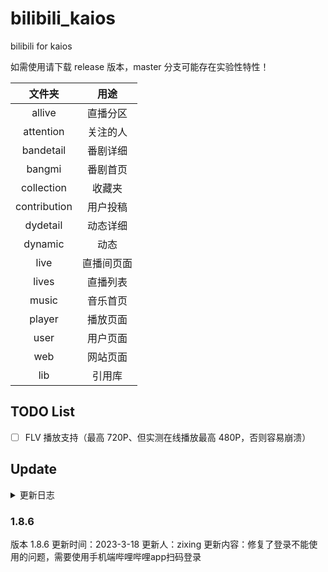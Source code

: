 # bilibili_kaios

bilibili for kaios

如需使用请下载 release 版本，master 分支可能存在实验性特性！

|    文件夹    |    用途    |
| :-: | :--: |
|    allive    |  直播分区  |
|  attention   |  关注的人  |
|  bandetail   |  番剧详细  |
|    bangmi    |  番剧首页  |
|  collection  |   收藏夹   |
| contribution |  用户投稿  |
|   dydetail   |  动态详细  |
|   dynamic    |    动态    |
|     live     | 直播间页面 |
|    lives     |  直播列表  |
|    music     |  音乐首页  |
|    player    |  播放页面  |
|     user     |  用户页面  |
|     web      |  网站页面  |
|     lib      |   引用库   |

## TODO List

- [ ] FLV 播放支持（最高 720P、但实测在线播放最高 480P，否则容易崩溃）

## Update

<details>
<summary>更新日志</summary>

### 1.0
版本：1.0
更新时间：2020-10-3
更新简介：
因为电脑文件丢失，不得不重写软件。更改了配色（从粉色变为蓝色）和原来丑不拉几的UI，增加了可用左右键操作的顶栏。提升了代码的可维护性。
主要功能如下：
1.获取B站电脑端首页视频
2.播放视频和观看弹幕（透明度不可调，弹幕无法关闭）
更新内容：
1.修改了UI
2.由使用<div>存储临时数据改为了用列表存储（我都不知道我是怎么想到用自定义标签的阴间方法的……）
3.提升了网络体验（更换服务器）


### 1.1
版本：1.1
更新时间：2020-10-31
更新简介：
为了让大家快点用上新版本，再加上马上期中考，更新有些仓促，新增的功能比较少。
本次更新添加了“关注”功能，完整的直播观看系统在做了
更新内容： 1.找回了关注功能，能在本地直接使用 UID 添加喜欢的 UP 主（不能和 B 站账号同步！） 2.在“直播”选项卡按“观看”键可以试试正在制作的看直播功能（用来测试的是“KPL 官方赛事直播间”），目前看直播功能如下： 1.如果 UP 主有在直播，可以正常低画质观看直播流（高画质 8110 带不动） 2.全屏观看直播


### 1.2
版本：1.2
更新时间：2021-1-30
更新简介：
这次更新间隔有点长，因为我有严重拖延症（沉迷 Arcara）。这次更新改进了一些细节，填了一些坑。
视频暂停神马的还暂时做不到（能获取到视频的文件位置，但叔叔做了跨域限制，只有 B 站自己的网址能正常访问。转发视频流神马的小带宽吃不消 Σ:3，以后试一下伪装包名）
有反馈说弹幕太多了看不到视频，含泪把弹幕关闭了
更新内容：
1.“首页推荐”选项卡更名“热门” 2.修复了无法正常退出程序的 bug 3.视频播放页面可以查看视频详情了 4.软件启动会自动检查更新，下一次更新可以直接在手机安装了（前提是安装了 Omni SD） 5.在非全屏页面下能看到状态栏了 6.可以观看已关注的 UP 主的直播流（暂时不提供 UP 主是否正在直播的查询）（反正出错你就退出来 Σ;3） 7.关闭了弹幕功能 8.视频播放窗口的音量调节按钮改到了右软键（直播页面仍然是 2 键）


### 1.3
版本：1.3
更新时间：2021-3-14
更新简介：
【应急更新】云服务器到期了，学生机续费次数用完了（哭）。马上之前的版本用不了了，现在用的是我自己搭建的服务器，使用体验会非常差，希望大家可以理解。
这期间应用响应时间多半在 10 秒以上，希望大家能等一下……
可能会有家里人拔电源线的情况，希望大家能够理解……
更新内容： 1.更换了服务器


### 1.4
版本：1.4
更新时间：等亿下
更新简介：



更新内容： 1.能显示关注的 UP 主的完整的视频列表 2.增加了搜索视频的功能 3.能播放分 P 视频的其它分集 4.能手动输入直播间号观看直播视频
1.4 更新补充：
更改接口请求方式，直接请求 b 站官方接口，不再由服务器中转！


### 1.5
版本：1.5
更新人：zixing
更新内容： 1.修改快捷键，播放界面 2 键提高音量，8 键降低音量。 2.可以删除添加或清空关注的主播和直播内容 3.直播更改为通过直播间 id 或者直播的用户进行添加,可以删除添加的直播间 4.注意：本版本更新更改了关注和直播的数据结构，会自动转化旧版的数据！ 5.修复视频评论内容，支持下一页操作 6.修改获取图片时的默认分辨率，使网络加载图片更加顺畅 7.主页视频支持切换三天热点或者七天热点 8.搜索支持下一页操作 9.查看 UP 主视频支持下一页操作


### 1.6
版本：1.6
更新人：zixing
更新内容： 1.现在直播可以加载出直播间信息并且可以查看直播弹幕了(需要手动刷新) 2.切换菜单时记住当前选中的项目。 3.视频可以暂停了（解析了视频直链，不再使用 B 站播放器）


### 1.8
版本 1.8
更新人：michael_eddy 1.现在你可以登录了。 2.登录后的一些操作：关注列表、评论、收藏夹、投稿。 3.支持看直播和发弹幕。 4.支持通过按钮“4”、“6”进行视频“快退”、“快进”。 5.支持番剧、国创、直播列表/分区。 6.番剧可以用 480P 看了，虽然支持 720P 但是实测很容易崩溃


### 1.8.1
版本 1.8.1
更新人：michael_eddy 1.添加视频弹幕，可以在分区-设置中开启或者关闭


### 1.8.2
版本 1.8.2
更新人：michael_eddy 1.添加直播弹幕，可以在分区-设置中开启或者关闭（视频弹幕关闭则直播弹幕也会关闭，但列表中弹幕仍会更新）

### 1.8.3
版本 1.8.3
更新人：michael_eddy 1.修改主界面去掉旧无用代码提高效率 2.增加播放器失败重新播放功能

### 1.8.5
版本 1.8.5
更新时间：2022-9-3
更新人：白羊座的一只狼（TonyLang）
更新内容：紧急修复了视频搜索功能的API调用错误。该错误由B站服务端升级引起。
  </details>

### 1.8.6
版本 1.8.6
更新时间：2023-3-18
更新人：zixing
更新内容：修复了登录不能使用的问题，需要使用手机端哔哩哔哩app扫码登录
